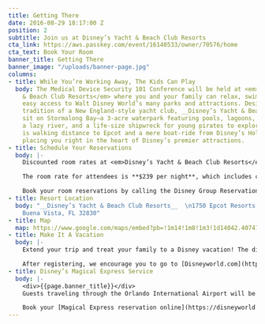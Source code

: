 ```yaml
---
title: Getting There
date: 2016-08-29 18:17:00 Z
position: 2
subtitle: Join us at Disney’s Yacht & Beach Club Resorts
cta_link: https://aws.passkey.com/event/16140533/owner/70576/home
cta_text: Book Your Room
banner_title: Getting There
banner_image: "/uploads/banner-page.jpg"
columns:
- title: While You’re Working Away, The Kids Can Play
  body: The Medical Device Security 101 Conference will be held at <em>Disney’s Yacht
    & Beach Club Resorts</em> where you and your family can relax, swim, and enjoy
    easy access to Walt Disney World’s many parks and attractions. Designed in the
    tradition of a New England-style yacht club, __Disney’s Yacht & Beach Club Resorts__
    sit on Stormalong Bay—a 3-acre waterpark featuring pools, lagoons, waterslides,
    a lazy river, and a life-size shipwreck for young pirates to explore. The hotel
    is walking distance to Epcot and a mere boat-ride from Disney’s Hollywood Studios,
    placing you right in the heart of Disney’s premier attractions.
- title: Schedule Your Reservations
  body: |-
    Discounted room rates at <em>Disney’s Yacht & Beach Club Resorts</em> are available for Medical Device Security 101 Conference attendees until <strong>Friday, December 16</strong>, or until the room block sells out.

    The room rate for attendees is **$239 per night**, which includes complimentary shuttle service to and from the Orlando International Airport as well as complimentary transportation to and from the __Walt Disney World Resort Theme Parks__.

    Book your room reservations by calling the Disney Group Reservations Phone Team at (407) 939-4686 or by [booking online]({{page.cta_link}}).
- title: Resort Location
  body: "__Disney’s Yacht & Beach Club Resorts__  \n1750 Epcot Resorts Blvd  \nLake
    Buena Vista, FL 32830"
- title: Map
  map: https://www.google.com/maps/embed?pb=!1m14!1m8!1m3!1d14042.40747734434!2d-81.55839!3d28.370884!3m2!1i1024!2i768!4f13.1!3m3!1m2!1s0x0%3A0x69d8b01d16439b6d!2sDisney&#39;s+Yacht+Club+Resort!5e0!3m2!1sen!2sca!4v1474003500382
- title: Make It A Vacation
  body: |-
    Extend your trip and treat your family to a Disney vacation! The discounted room rate is available to attendees **January 12-14 and January 17**, subject to availability. [Book your rooms early](https://aws.passkey.com/event/16140533/owner/70576/home) to make sure you get the discounted rate.

    After registering, we encourage you to go to [Disneyworld.com](https://disneyworld.disney.go.com/) and click on the My Disney Experience tab or download the My Disney Experience app to access plans and park information on the go. You can also use the [My Disney Experience](https://disneyworld.disney.go.com/plan/) site to participate in [Disney’s Online Check-In Service](https://disneyworld.disney.go.com/plan/) where you can shorten your check-in process by logging in within 60 days of your arrival date. When you arrive at the hotel, simply show a photo ID at the designated online check-in area.
- title: Disney’s Magical Express Service
  body: |-
    <div>{{page.banner_title}}</div>
    Guests traveling through the Orlando International Airport will be provided with Disney’s Magical Express service, which consists of complimentary airport shuttle service, luggage delivery, and remote airline check-in on participating airlines.

    Book your [Magical Express reservation online](https://disneyworld.disney.go.com/plan/) or by calling (407) 827-6777 with your flight information about 48 hours AFTER your hotel reservation has been entered into Disney’s system.
---
```


